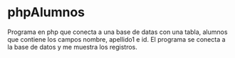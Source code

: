 # phpAlumnos

Programa en php que conecta a una base de datas con una tabla, alumnos que contiene los campos nombre, apellido1 e id.
El programa se conecta a la base de datos y me muestra los registros.
